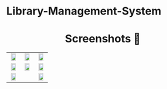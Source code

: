 # Library-Management-System

## <h1 align=center>Screenshots 📸</h1>






||||
|:----------------------------------------:|:-----------------------------------------:|:-----------------------------------------:|
| <img src= "https://github.com/Suryansh1720001/Library-Management-System/assets/85965606/e04cd366-2ddf-4e7d-ad9c-91f3d1beab01" width="80%" height="70%"> | <img src= "https://github.com/Suryansh1720001/Library-Management-System/assets/85965606/4d462a51-9266-47bd-876d-4761fd5c12fb" width="80%" height="70%"> | <img src= "https://github.com/Suryansh1720001/Library-Management-System/assets/85965606/7e532924-df21-4f08-b239-e9a8550819b1" width="80%" height="70%"> |
| <img src= "https://github.com/Suryansh1720001/Library-Management-System/assets/85965606/f910f479-3d3a-41b8-8877-24ce7e815313" width="80%" height="70%"> | <img src= "https://github.com/Suryansh1720001/Library-Management-System/assets/85965606/102c9d97-8a74-4663-8dc0-92e8e0d661ca" width="80%" height="70%"> | <img src= "https://github.com/Taaveez/Taaveez-android/assets/85965606/6e4b8067-30f7-4bbf-9c9f-3d5a83785659" width="80%" height="70%"> |
| <img src= "https://github.com/Taaveez/Taaveez-android/assets/85965606/785e2a60-6910-4753-bd49-813bb6b93ac6" width="80%" height="70%"> | | <img src= "https://github.com/Taaveez/Taaveez-android/assets/85965606/d9baf0ca-61a0-461d-836d-fad614c97e6e" width="80%" height="70%"> 



